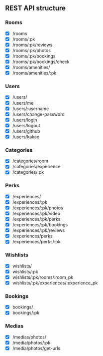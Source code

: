 ## REST API structure

### Rooms

- [x] /rooms
- [x] /rooms/:pk
- [x] /rooms/:pk/reviews
- [x] /rooms/:pk/photos
- [x] /rooms/:pk/bookings
- [x] /rooms/:pk/bookings/check
- [x] /rooms/amenities/
- [x] /rooms/amenities/:pk

### Users

- [x] /users/
- [x] /users/me
- [x] /users/:username
- [x] /users/change-password
- [x] /users/login
- [x] /users/logout
- [x] /users/github
- [x] /users/kakao

### Categories

- [x] /categories/room
- [x] /categories/experience
- [x] /categories/:pk

### Perks

- [x] /experiences/
- [x] /experiences/:pk
- [x] /experiences/:pk/photos
- [x] /experiences/:pk/video
- [x] /experiences/:pk/perks
- [x] /experiences/:pk/bookings
- [x] /experiences/:pk/reviews
- [x] /experiences/perks
- [x] /experiences/perks/:pk

### Wishlists

- [x] wishlists/
- [x] wishlists/:pk
- [x] wishlists/:pk/rooms/:room_pk
- [x] wishlists/:pk/experiences/:experience_pk

### Bookings

- [x] bookings/
- [x] bookings/:pk

### Medias

- [x] /medias/photos/
- [x] /media/photos/:pk
- [x] /media/photos/get-urls
